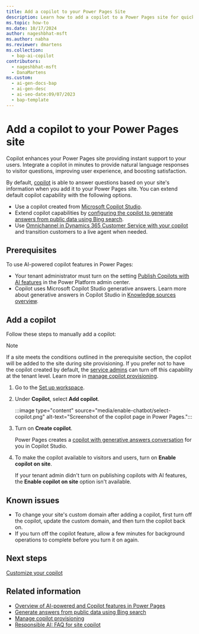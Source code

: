 ```yaml
---
title: Add a copilot to your Power Pages Site
description: Learn how to add a copilot to a Power Pages site for quicker customer support and an improved user experience.
ms.topic: how-to
ms.date: 10/17/2024
author: nageshbhat-msft
ms.author: nabha
ms.reviewer: dmartens
ms.collection: 
  - bap-ai-copilot
contributors:
  - nageshbhat-msft
  - DanaMartens
ms.custom:
  - ai-gen-docs-bap
  - ai-gen-desc
  - ai-seo-date:09/07/2023
  - bap-template
---
```


# Add a copilot to your Power Pages site

Copilot enhances your Power Pages site providing instant support to your users. Integrate a copilot in minutes to provide natural language responses to visitor questions, improving user experience, and boosting satisfaction.

By default, [copilot](#add-a-copilot) is able to answer questions based on your site's information when you add it to your Power Pages site. You can extend default copilot capability with the following options.

- Use a copilot created from [Microsoft Copilot Studio](pva-bot-how-to.md).
- Extend copilot capabilities by [configuring the copilot to generate answers from public data using Bing search](force-bing-index.md).
- Use [Omnichannel in Dynamics 365 Customer Service with your copilot](../configure/omnichannel.md) and transition customers to a live agent when needed.

## Prerequisites

To use AI-powered copilot features in Power Pages:

- Your tenant administrator must turn on the setting [Publish Copilots with AI features](/microsoft-copilot-studio/security-and-governance) in the Power Platform admin center.
- Copilot uses Microsoft Copilot Studio generative answers. Learn more about generative answers in Copilot Studio in [Knowledge sources overview](/microsoft-copilot-studio/nlu-boost-conversations#whats-supported).

## Add a copilot

Follow these steps to manually add a copilot:

> [!NOTE]
> If a site meets the conditions outlined in the prerequisite section, the copilot will be added to the site during site provisioning. If you prefer not to have the copilot created by default, the [service admins](/power-platform/admin/use-service-admin-role-manage-tenant) can turn off this capability at the tenant level. Learn more in [manage copilot provisioning](/power-pages/getting-started/manage-copilot-provisioning).  

1. Go to the [Set up workspace](../configure/setup-workspace.md).
1. Under **Copilot**, select **Add copilot**.

    :::image type="content" source="media/enable-chatbot/select-copilot.png" alt-text="Screenshot of the copilot page in Power Pages.":::

1. Turn on **Create copilot**.

    Power Pages creates a [copilot with generative answers conversation](/microsoft-copilot-studio/nlu-boost-conversations) for you in Copilot Studio.

1. To make the copilot available to visitors and users, turn on **Enable copilot on site**.

    If your tenant admin didn't turn on publishing copilots with AI features, the **Enable copilot on site** option isn't available.

## Known issues

- To change your site's custom domain after adding a copilot, first turn off the copilot, update the custom domain, and then turn the copilot back on.
- If you turn off the copilot feature, allow a few minutes for background operations to complete before you turn it on again.

## Next steps

[Customize your copilot](../getting-started/customize-your-copilot.md)

## Related information

- [Overview of AI-powered and Copilot features in Power Pages](../configure/ai-copilot-overview.md)
- [Generate answers from public data using Bing search](../getting-started/force-bing-index.md)
- [Manage copilot provisioning](../getting-started/manage-copilot-provisioning.md)
- [Responsible AI: FAQ for site copilot](../faqs-chatbot.md)
